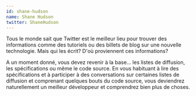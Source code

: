 ```yaml
---
id: shane-hudson
name: Shane Hudson
twitter: ShaneHudson
---
```


Tous le monde sait que Twitter est le meilleur lieu pour trouver des informations comme des tutoriels ou des billets de blog sur une nouvelle technologie. Mais qui les écrit? D'où proviennent ces informations?

A un moment donné, vous devez revenir à la base... les listes de diffusion, les spécifications ou même le code source. En vous habituant à lire des spécifications et à participer à des conversations sur certaines listes de diffusion et comprenant quelques bouts du code source, vous deviendrez naturellement un meilleur développeur et comprendrez bien plus de choses.
